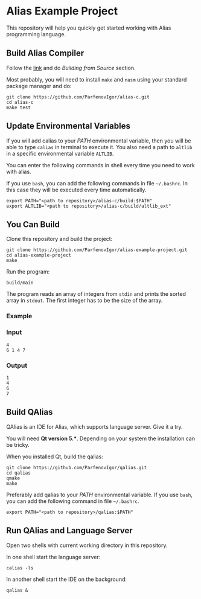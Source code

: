 # Alias Example Project

This repository will help you quickly get started working with Alias programming language.

## Build Alias Compiler

Follow the [link](https://github.com/ParfenovIgor/alias-c) and do *Building from Source* section.

Most probably, you will need to install `make` and `nasm` using your standard package manager and do:

```
git clone https://github.com/ParfenovIgor/alias-c.git
cd alias-c
make test
```

## Update Environmental Variables

If you will add calias to your *PATH* environmental variable, then you will be able to type `calias` in terminal to execute it. You also need a path to `altlib` in a specific environmental variable `ALTLIB`.

You can enter the following commands in shell every time you need to work with alias.

If you use `bash`, you can add the following commands in file `~/.bashrc`. In this case they will be executed every time automatically.

```
export PATH="<path to repository>/alias-c/build:$PATH"
export ALTLIB="<path to repository>/alias-c/build/altlib_ext"
```

## You Can Build

Clone this repository and build the project:

```
git clone https://github.com/ParfenovIgor/alias-example-project.git
cd alias-example-project
make
```

Run the program:

```
build/main
```

The program reads an array of integers from `stdin` and prints the sorted array in `stdout`. The first integer has to be the size of the array.

### Example

### Input

```
4
6 1 4 7
```

### Output

```
1
4
6
7
```

## Build QAlias

QAlias is an IDE for Alias, which supports language server. Give it a try.

You will need **Qt version 5.\***. Depending on your system the installation can be tricky.

When you installed Qt, build the qalias:

```
git clone https://github.com/ParfenovIgor/qalias.git
cd qalias
qmake
make
```

Preferably add qalias to your *PATH* environmental variable. If you use `bash`, you can add the following command in file `~/.bashrc`.

```
export PATH="<path to repository>/qalias:$PATH"
```

## Run QAlias and Language Server

Open two shells with current working directory in this repository.

In one shell start the language server:

```
calias -ls
```

In another shell start the IDE on the background:

```
qalias &
```

